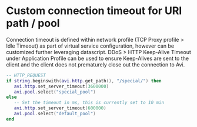 # Custom connection timeout for URI path / pool

Connection timeout is defined within network profile (TCP Proxy profile > Idle Timeout) as part of virtual service configuration, however can be customized further leveraging datascript. DDoS > HTTP Keep-Alive Timeout under Application Profile can be used to ensure Keep-Alives are sent to the client and the client does not prematurely close out the connection to Avi. 

```lua
-- HTTP_REQUEST
if string.beginswith(avi.http.get_path(), "/special/") then
   avi.http.set_server_timeout(3600000)
   avi.pool.select("special_pool")
else
   -- Set the timeout in ms, this is currently set to 10 min
   avi.http.set_server_timeout(600000)
   avi.pool.select("default_pool")
end
```

